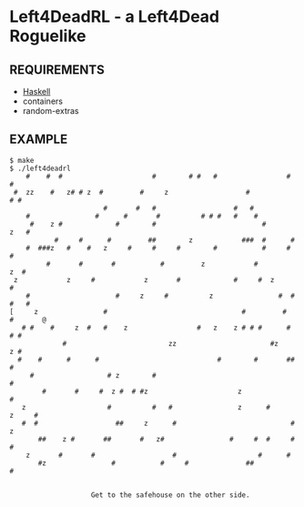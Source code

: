 # Left4DeadRL - a Left4Dead Roguelike

## REQUIREMENTS

 - [Haskell](http://haskell.org/)
 - containers
 - random-extras

## EXAMPLE

	$ make
	$ ./left4deadrl
	    #    #  #                      #        # #   #                 #         # 
	 #  zz    #   z# # z  #         #     z                   #                # #  
	                       #       #   #                   #   #                    
	    #                #      #       #          # # #   #    #                   
	     #    z #             #        #                          #          z   #  
	           #     #      #         ##        z            ###  #      #          
	    #  ###z   #    #   z     #     #     #        #           #     #     #     
	         #       #       #           #         z            #         z  #      
	 z            z     #            z       #             #     #  z        #      
	    #                     #     z     #          z                #  #  #   #   
	[     z                #                                 #         #   #       @
	   # #    #     z  #   #    z                 #   z    z # # #      # # #       
	             #                         zz                       #z     z #      
	  #    #      #      #                             #        #       ## #        
	     #                  # z        #                                   #        
	        #       #     #  z #  # #z                      z                #      
	   z                    #          #   #                z      #        z     # 
	   #  #                   ##     z      #                            # z        
	       ##    z #       ##       #   z#                #     #  #     #  #       
	    z       #       #                   #                    #      #           
	       #z                #           #     #              ##                  # 


	                    Get to the safehouse on the other side.